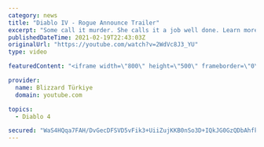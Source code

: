 ```yaml
---
category: news
title: "Diablo IV - Rogue Announce Trailer"
excerpt: "Some call it murder. She calls it a job well done. Learn more at Diablo4.com. The Rogue is the newest addition to the Diablo IV ..."
publishedDateTime: 2021-02-19T22:43:03Z
originalUrl: "https://youtube.com/watch?v=2WdVc8J3_YU"
type: video

featuredContent: "<iframe width=\"800\" height=\"500\" frameborder=\"0\" src=\"https://www.youtube.com/embed/2WdVc8J3_YU\" allow=\"accelerometer; autoplay; encrypted-media; gyroscope; picture-in-picture\" allowfullscreen></iframe>"

provider:
  name: Blizzard Türkiye
  domain: youtube.com

topics:
  - Diablo 4

secured: "WaS4HQqa7FAH/DvGecDFSVD5vFik3+UiiZujKKB0nSo3D+IQkJG0GzQDbAhfkCkvezak8USwEBKJfTCH1Eu11l/+GdWGb+RTZS5YfAFry5B5wMNDwj4FER+oq9DBM56EIg1JgoU6gR3nvIvnxyERrPP/9MyNP0y1IjodkttlNZvSoaXe2XSCYSmOIuShvJXIJ5v+NxNZes2GEbb6cvmNfg29vw6uPeS0CQ84hRtTTu+7Pksna/eNYqPt37DwkTEU0R0HDI8PurkdJgqRl05dlhpC7ekM26cs9CrjQu+YToXjQneurtJlhOk1MiZPW8SvhWvJPhjG309ZQNFNZ9ZGg/6c22Wq784NK0sF+HVLj5wGzWxycx5XWLDigvT2tZ9ITpReq22HC6iZo0NvGEHteQ==;o9BgqHAR/BaYGcC/W5BpNw=="
---
```


